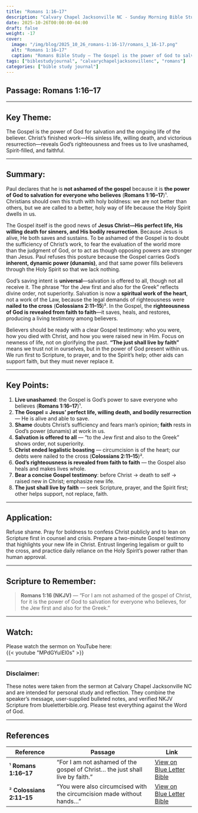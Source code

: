 ```yaml
---
title: "Romans 1:16–17"
description: "Calvary Chapel Jacksonville NC - Sunday Morning Bible Study for 10/26/2025"
date: 2025-10-26T00:00:00-04:00
draft: false
weight: -17
cover:
  image: "/img/blog/2025_10_26_romans-1:16-17/romans_1_16-17.png"
  alt: "Romans 1:16–17"
  caption: "Romans Bible Study – The Gospel is the power of God to salvation"
tags: ["biblestudyjournal", "calvarychapeljacksonvillenc", "romans"]
categories: ["bible study journal"]
---
```


## Passage: Romans 1:16–17

***

## Key Theme:
The Gospel is the power of God for salvation and the ongoing life of the believer. Christ’s finished work—His sinless life, willing death, and victorious resurrection—reveals God’s righteousness and frees us to live unashamed, Spirit-filled, and faithful.

***

## Summary:
Paul declares that he is **not ashamed of the gospel** because it is **the power of God to salvation for everyone who believes** (**Romans 1:16–17**)¹. Christians should own this truth with holy boldness: we are not better than others, but we are called to a better, holy way of life because the Holy Spirit dwells in us.

The Gospel itself is the good news of **Jesus Christ—His perfect life, His willing death for sinners, and His bodily resurrection**. Because Jesus is alive, He both saves and sustains. To be ashamed of the Gospel is to doubt the sufficiency of Christ’s work, to fear the evaluation of the world more than the judgment of God, or to act as though opposing powers are stronger than Jesus. Paul refuses this posture because the Gospel carries God’s **inherent, dynamic power (dunamis)**, and that same power fills believers through the Holy Spirit so that we lack nothing.

God’s saving intent is **universal**—salvation is offered to all, though not all receive it. The phrase “for the Jew first and also for the Greek” reflects divine order, not superiority. Salvation is now a **spiritual work of the heart**, not a work of the Law, because the legal demands of righteousness were **nailed to the cross** (**Colossians 2:11–15**)². In the Gospel, the **righteousness of God is revealed from faith to faith**—it saves, heals, and restores, producing a living testimony among believers.

Believers should be ready with a clear Gospel testimony: who you were, how you died with Christ, and how you were raised new in Him. Focus on newness of life, not on glorifying the past. **“The just shall live by faith”** means we trust not in ourselves, but in the power of God present within us. We run first to Scripture, to prayer, and to the Spirit’s help; other aids can support faith, but they must never replace it.

***

## Key Points:
1. **Live unashamed**: the Gospel is God’s power to save everyone who believes (**Romans 1:16–17**)¹.  
2. **The Gospel = Jesus’ perfect life, willing death, and bodily resurrection** — He is alive and able to save.  
3. **Shame** doubts Christ’s sufficiency and fears man’s opinion; **faith** rests in God’s power (dunamis) at work in us.  
4. **Salvation is offered to all** — “to the Jew first and also to the Greek” shows order, not superiority.  
5. **Christ ended legalistic boasting** — circumcision is of the heart; our debts were nailed to the cross (**Colossians 2:11–15**)².  
6. **God’s righteousness is revealed from faith to faith** — the Gospel also heals and makes lives whole.  
7. **Bear a concise Gospel testimony**: before Christ → death to self → raised new in Christ; emphasize new life.  
8. **The just shall live by faith** — seek Scripture, prayer, and the Spirit first; other helps support, not replace, faith.

***

## Application:
Refuse shame. Pray for boldness to confess Christ publicly and to lean on Scripture first in counsel and crisis. Prepare a two-minute Gospel testimony that highlights your new life in Christ. Entrust lingering legalism or guilt to the cross, and practice daily reliance on the Holy Spirit’s power rather than human approval.

***

## Scripture to Remember:
> **Romans 1:16 (NKJV)** — “For I am not ashamed of the gospel of Christ, for it is the power of God to salvation for everyone who believes, for the Jew first and also for the Greek.”

***

## Watch:
Please watch the sermon on YouTube here:  
{{< youtube "MPdGYuIEI0s" >}}

***

### Disclaimer:
These notes were taken from the sermon at Calvary Chapel Jacksonville NC and are intended for personal study and reflection. They combine the speaker’s message, user-supplied bulleted notes, and verified NKJV Scripture from blueletterbible.org. Please test everything against the Word of God.

***

## References

| **Reference** | **Passage** | **Link** |
|-----------|----------|------|
| ¹ **Romans 1:16–17** | “For I am not ashamed of the gospel of Christ… the just shall live by faith.” | [View on Blue Letter Bible](https://www.blueletterbible.org/nkjv/rom/1/16-17/) |
| ² **Colossians 2:11–15** | “You were also circumcised with the circumcision made without hands…” | [View on Blue Letter Bible](https://www.blueletterbible.org/nkjv/col/2/11-15/) |